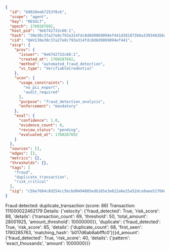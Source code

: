 ```json
{
  "id": "b9020eeb7253f0cb",
  "scope": "agent",
  "key": "RESULT",
  "epoch": 1760287692,
  "host_pid": "9e6742732c60:1",
  "hash": "30e30c37a27e8c793a314fdc8d8d9869094ef441d381873b6a339348266a8ba3",
  "cid": "QmV130e30c37a27e8c793a314fdc8d8d9869094ef441",
  "aicp": {
    "prov": {
      "issuer": "9e6742732c60:1",
      "created_at": 1760287692,
      "method": "automated_fraud_detection",
      "vc_type": "VerifiableCredential"
    },
    "ucon": {
      "usage_constraints": [
        "no_pii_export",
        "audit_required"
      ],
      "purpose": "fraud_detection_analysis",
      "enforcement": "mandatory"
    },
    "eval": {
      "confidence": 1.0,
      "evidence_count": 0,
      "review_status": "pending",
      "evaluated_at": 1760287692
    }
  },
  "sources": [],
  "edges": [],
  "metrics": {},
  "thresholds": {},
  "tags": [
    "fraud",
    "duplicate_transaction",
    "risk_critical"
  ],
  "sig": "c5be7684c8d254cc5bcbd0494085edb165e3e622a6e15a52dca9aee51f66dc4e"
}
```

Fraud detected: duplicate_transaction (score: 86)
Transaction: 111000022462179
Details: {'velocity': {'fraud_detected': True, 'risk_score': 88, 'details': {'transaction_count': 69, 'threshold': 50, 'total_amount': 28001925, 'amount_threshold': 10000000}}, 'duplicate': {'fraud_detected': True, 'risk_score': 85, 'details': {'duplicate_count': 68, 'first_seen': 1760285763, 'matching_hash': 'b017d6ab8abfffc0'}}}d_amount': {'fraud_detected': True, 'risk_score': 40, 'details': {'pattern': 'exact_thousands', 'amount': 1000000}}}